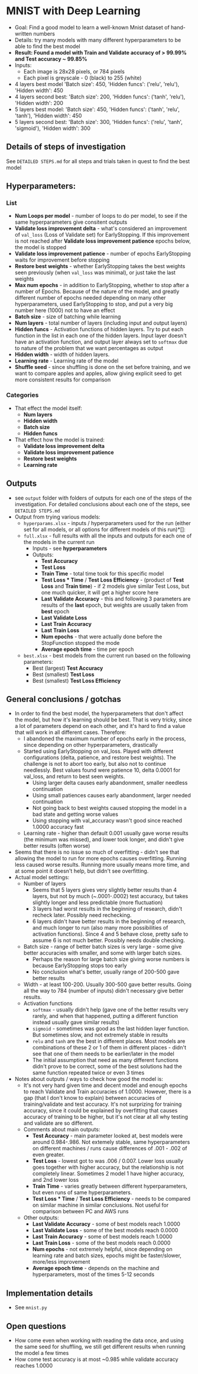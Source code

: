 # MNIST with Deep Learning
- Goal: Find a good model to learn a well-known Mnist dataset of hand-written numbers
- Details: try many models with many different hyperparameters to be able to find the best model
- **Result: Found a model with Train and Validate accuracy of > 99.99% and Test accuracy ~ 99.85%**
- Inputs: 
    - Each image is 28x28 pixels, or 784 pixels
    - Each pixel is greyscale - 0 (black) to 255 (white)
- 4 layers best model
      'Batch size': 450,
      'Hidden funcs': ('relu', 'relu'),
      'Hidden width': 450
- 4 layers second best:
       'Batch size': 200,
      'Hidden funcs': ('tanh', 'relu'),
      'Hidden width': 200
- 5 layers best model:
      'Batch size': 450,
      'Hidden funcs': ('tanh', 'relu', 'tanh'),
      'Hidden width': 450
- 5 layers second best:
      'Batch size': 300,
      'Hidden funcs': ('relu', 'tanh', 'sigmoid'),
      'Hidden width': 300
                      
## Details of steps of investigation
See `DETAILED STEPS.md` for all steps and trials taken in quest to find the best model

## Hyperparameters:
### List
- **Num Loops per model** - number of loops to do per model, to see if the same hyperparameters give consitent outputs 
- **Validate loss improvement delta** - what's considered an improvement of `val_loss` (Loss of Validate set) for EarlyStopping. If this improvement is not reached after **Validate loss improvement patience** epochs below, the model is stopped 
- **Validate loss improvement patience** - number of epochs EarlyStopping waits for improvement before stopping 
- **Restore best weights** - whether EarlyStopping takes the best weights seen previously (when `val_loss` was minimal), or just take the last weights
- **Max num epochs** - in addition to EarlyStopping, whether to stop after a number of Epochs.  Because of the nature of the model, and greatly different number of epochs needed depending on many other hyperparameters, used EarlyStopping to stop, and put a very big number here (1000) not to have an effect   
- **Batch size** - size of batching while learning 
- **Num layers** - total number of layers (including input and output layers)
- **Hidden funcs** - Activation functions of hidden layers.  Try to put each function in the list in each one of the hidden layers. Input layer doesn't have an activation function, and output layer always set to `softmax` due to nature of the problem that we want percentages as output  
- **Hidden width** - width of hidden layers.
- **Learning rate** - Learning rate of the model
- **Shuffle seed** - since shuffling is done on the set before training, and we want to compare apples and apples, allow giving explicit seed to get more consistent results for comparison
### Categories
- That effect the model itself:
    - **Num layers**
    - **Hidden width**
    - **Batch size**
    - **Hidden funcs**
- That effect how the model is trained:
    - **Validate loss improvement delta** 
    - **Validate loss improvement patience**
    - **Restore best weights**
    - **Learning rate**
    
## Outputs
- see `output` folder with folders of outputs for each one of the steps of the investigation.  For detailed conclusions about each one of the steps, see `DETAILED STEPS.md`
- Output from trying various models:
    - `hyperparams.xlsx` - inputs / hyperparameters used for the run (either set for all models, or all options for different models of this run)*[]: 
    - `full.xlsx` - full results with all the inputs and outputs for each one of the models in the current run
        - Inputs - see **hyperparameters**
        - Outputs:
            - **Test Accuracy**
            - **Test Loss**
            - **Train Time** - total time took for this specific model
            - **Test Loss * Time** / **Test Loss Efficiency** - (product of **Test Loss** and **Train time**) - if 2 models give similar Test Loss, but one much quicker, it will get a higher score here 
            - **Last Validate Accuracy** - this and following 3 parameters are results of the **last** epoch, but weights are usually taken from **best** epoch
            - **Last Validate Loss**
            - **Last Train Accuracy**
            - **Last Train Loss**
            - **Num epochs** - that were actually done before the StopFunction stopped the mode
            - **Average epoch time** - time per epoch 
    - `best.xlsx` - best models from the current run based on the following parameters:
        - Best (largest) **Test Accuracy**
        - Best (smallest) **Test Loss**
        - Best (smallest) **Test Loss Efficiency** 

## General conclusions / gotchas
- In order to find the best model, the hyperparameters that don't affect the model, but how it's learning should be best.  That is very tricky, since a lot of parameters depend on each other, and it's hard to find a value that will work in all different cases.  Therefore:
    - I abandoned the maximum number of epochs early in the process, since depending on other hyperparameters, drastically
    - Started using EarlyStopping on val_loss.  Played with different configurations (delta, patience, and restore best weights).  The challenge is not to abort too early, but also not to continue needlessly.  Best values found were patience 10, delta 0.0001 for val_loss, and return to best seen weights.
        - Using larger delta causes early abandonment, smaller needless continuation
        - Using small patiences causes early abandonment, larger needed continuation
        - Not going back to best weights caused stopping the model in a bad state and getting worse values
        - Using stopping with val_accuracy wasn't good since reached 1.0000 accuracy fast   
    - Learning rate - higher than default 0.001 usually gave worse results (the minimum was missed), and lower took longer, and didn't give better results (often worse)
- Seems that there is no issue so much of overfitting - didn't see that allowing the model to run for more epochs causes overfitting.  Running less caused worse results.  Running more usually means more time, and at some point it doesn't help, but didn't see overfitting.
- Actual model settings: 
    - Number of layers
        - Seems that 5 layers gives very slightly better results than 4 layers, but not by much (~.0001-.0002) test accuracy, but takes slightly longer and less predictable (more fluctuation)
        - 3 layers had worst results in the beginning of research, didn't recheck later. Possibly need rechecking.
        - 6 layers didn't have better results in the beginning of research, and much longer to run (also many more possibilities of activation functions).  Since 4 and 5 behave close, pretty safe to assume 6 is not much better.  Possibly needs double checking.
    - Batch size - range of better batch sizes is very large - some give better accuracies with smaller, and some with larger batch sizes.  
        - Perhaps the reason for large batch size giving worse numbers is because EarlyStopping stops too early
        - No conclusion what's better, usually range of 200-500 gave better results
    - Width - at least 100-200.  Usually 300-500 gave better results.  Going all the way to 784 (number of inputs) didn't necessary give better results.
    - Activation functions
        - `softmax` - usually didn't help (gave one of the better results very rarely, and when that happened, putting a different function instead usually gave similar results) 
        - `sigmoid` - sometimes was good as the last hidden layer function.  But sometimes slow, and not extremely stable in results
        - `relu` and `tanh` are the best in different places. Most models are combinations of these 2 or 1 of them in different places - didn't see that one of them needs to be earlier/later in the model
        - The initial assumption that need as many different functions didn't prove to be correct, some of the best solutions had the same function repeated twice or even 3 times
- Notes about outputs / ways to check how good the model is:
    - It's not very hard given time and decent model and enough epochs to reach Validate and Train accuracies of 1.0000.  However, there is a gap (that I don't know to explain) between accuracies of training/validate and test accuracy.  It's not surprizing for training accuracy, since it could be explained by overfitting that causes accuracy of training to be higher, but it's not clear at all why testing and validate are so different.
    - Comments about main outputs:
        - **Test Accuracy** - main parameter looked at, best models were around 0.984-.986.  Not extemely stable, same hyperparameters on different machines / runs cause differences of .001 - .002 of even greater.
        - **Test Loss** - lowest got to was .006 / 0.007.  Lower loss usually goes together with higher accuracy, but the relationship is not completely linear. Sometimes 2 model 1 have higher accuracy, and 2nd lower loss
        - **Train Time** - varies greatly between different hyperparameters, but even runs of same hyperparameters.
        - **Test Loss * Time** / **Test Loss Efficiency** - needs to be compared on similar machine in similar conclusions. Not useful for comparison between PC and AWS runs 
    - Other outputs:
        - **Last Validate Accuracy** - some of best models reach 1.0000
        - **Last Validate Loss** - some of the best models reach 0.0000
        - **Last Train Accuracy** - some of best models reach 1.0000
        - **Last Train Loss** - some of the best models reach 0.0000
        - **Num epochs** - not extremely helpful, since depending on learning rate and batch sizes, epochs might be faster/slower, more/less improvement
        - **Average epoch time** - depends on the machine and hyperparameters, most of the times 5-12 seconds 


## Implementation details
- See `mnist.py`

## Open questions
- How come even when working with reading the data once, and using the same seed for shuffling, we still get different results when running the model a few times
- How come test accuracy is at most ~0.985 while validate accuracy reaches 1.0000
